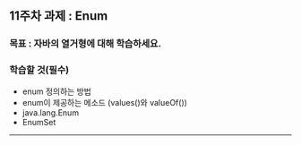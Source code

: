 
## 11주차 과제 : Enum   

### 목표 : 자바의 열거형에 대해 학습하세요.   

### 학습할 것(필수)   
* enum 정의하는 방법   
* enum이 제공하는 메소드 (values()와 valueOf())   
* java.lang.Enum   
* EnumSet   

-----------------------------

